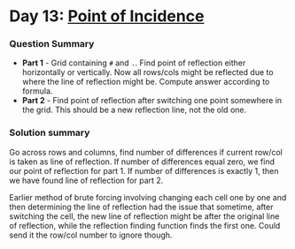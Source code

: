 # Day 13: [Point of Incidence](https://adventofcode.com/2023/day/13)

### Question Summary
- **Part 1** - Grid containing `#` and `.`. Find point of reflection either horizontally or vertically. Now all rows/cols might be reflected due to where the line of reflection might be. Compute answer according to formula. 
- **Part 2** - Find point of reflection after switching one point somewhere in the grid. This should be a new reflection line, not the old one. 

### Solution summary 

Go across rows and columns, find number of differences if current row/col is taken as line of reflection. If number of differences equal zero, we find our point of reflection for part 1. If number of differences is exactly 1, then we have found line of reflection for part 2. 

Earlier method of brute forcing involving changing each cell one by one and then determining the line of reflection had the issue that sometime, after switching the cell, the new line of reflection might be after the original line of reflection, while the reflection finding function finds the first one. Could send it the row/col number to ignore though. 
